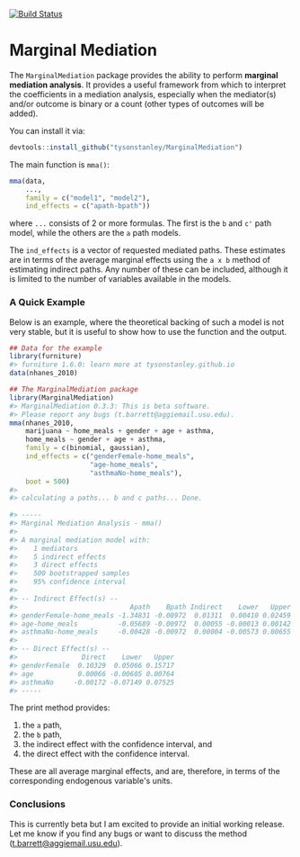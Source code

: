
<!-- README.md is generated from README.Rmd. Please edit that file -->
[![Build Status](https://travis-ci.org/TysonStanley/MarginalMediation.svg?branch=master)](https://travis-ci.org/TysonStanley/MarginalMediation)

Marginal Mediation
==================

The `MarginalMediation` package provides the ability to perform **marginal mediation analysis**. It provides a useful framework from which to interpret the coefficients in a mediation analysis, especially when the mediator(s) and/or outcome is binary or a count (other types of outcomes will be added).

You can install it via:

``` r
devtools::install_github("tysonstanley/MarginalMediation")
```

The main function is `mma()`:

``` r
mma(data,
    ...,
    family = c("model1", "model2"),
    ind_effects = c("apath-bpath"))
```

where `...` consists of 2 or more formulas. The first is the `b` and `c'` path model, while the others are the `a` path models.

The `ind_effects` is a vector of requested mediated paths. These estimates are in terms of the average marginal effects using the `a x b` method of estimating indirect paths. Any number of these can be included, although it is limited to the number of variables available in the models.

### A Quick Example

Below is an example, where the theoretical backing of such a model is not very stable, but it is useful to show how to use the function and the output.

``` r
## Data for the example
library(furniture)
#> furniture 1.6.0: learn more at tysonstanley.github.io
data(nhanes_2010)

## The MarginalMediation package
library(MarginalMediation)
#> MarginalMediation 0.3.3: This is beta software.
#> Please report any bugs (t.barrett@aggiemail.usu.edu).
mma(nhanes_2010,
    marijuana ~ home_meals + gender + age + asthma,
    home_meals ~ gender + age + asthma,
    family = c(binomial, gaussian),
    ind_effects = c("genderFemale-home_meals",
                    "age-home_meals",
                    "asthmaNo-home_meals"),
    boot = 500)
#> 
#> calculating a paths... b and c paths... Done.
                                                                                 
#> -----
#> Marginal Mediation Analysis - mma()
#> 
#> A marginal mediation model with:
#>    1 mediators
#>    5 indirect effects
#>    3 direct effects
#>    500 bootstrapped samples
#>    95% confidence interval
#> 
#> -- Indirect Effect(s) --
#>                            Apath    Bpath Indirect    Lower   Upper
#> genderFemale-home_meals -1.34831 -0.00972  0.01311  0.00410 0.02459
#> age-home_meals          -0.05689 -0.00972  0.00055 -0.00013 0.00142
#> asthmaNo-home_meals     -0.00428 -0.00972  0.00004 -0.00573 0.00655
#> 
#> -- Direct Effect(s) --
#>                Direct    Lower   Upper
#> genderFemale  0.10329  0.05066 0.15717
#> age           0.00066 -0.00605 0.00764
#> asthmaNo     -0.00172 -0.07149 0.07525
#> -----
```

The print method provides:

1.  the `a` path,
2.  the `b` path,
3.  the indirect effect with the confidence interval, and
4.  the direct effect with the confidence interval.

These are all average marginal effects, and are, therefore, in terms of the corresponding endogenous variable's units.

### Conclusions

This is currently beta but I am excited to provide an initial working release. Let me know if you find any bugs or want to discuss the method (<t.barrett@aggiemail.usu.edu>).
